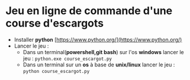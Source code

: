 # Jeu en ligne de commande d'une course d'escargots

- Installer **python** [https://www.python.org/](https://www.python.org/)
- Lancer le jeu : 
  - Dans un terminal(**powershell,git bash**) sur l'os **windows** lancer le jeu : `python.exe course_escargot.py`
  - Dans un terminal sur un **os** à base de **unix/linux** lancer le jeu : `python course_escargot.py`
